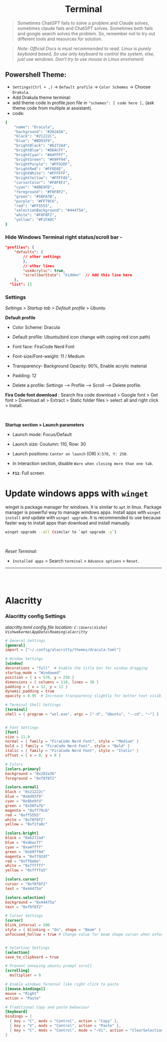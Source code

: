 <div style="text-align: center;">   <h1> Terminal  </h1>  </div>

> Sometimes ChatGPT fails to solve a problem and Claude solves, sometimes claude fails and ChatGPT solves. Sometimes both fails and google search solves the problem. So, remember not to try out different tools and resources for solution.

> _Note: Official Docs is must recommended to read._
> _Linux is purely keyboard based, So use only keyboard to control the system, else, just use windows. Don't try to use mouse in Linux enviroment._


## Powershell Theme:

- `Settings(Ctrl + ,)` -> `Default profile` -> `Color Schemes` -> Choose `Drakula`.
- Add Drakula theme terminal:
- add theme code in profile.json file in `"schemes": [ code here ],` (ask theme code from multiple ai assistant).
- code:
```bash
{
    "name": "Dracula",
    "background": "#282A36",
    "black": "#21222C",
    "blue": "#BD93F9",
    "brightBlack": "#6272A4",
    "brightBlue": "#D6ACFF",
    "brightCyan": "#A4FFFF",
    "brightGreen": "#69FF94",
    "brightPurple": "#FF92DF",
    "brightRed": "#FF6E6E",
    "brightWhite": "#FFFFFF",
    "brightYellow": "#FFFFA5",
    "cursorColor": "#F8F8F2",
    "cyan": "#8BE9FD",
    "foreground": "#F8F8F2",
    "green": "#50FA7B",
    "purple": "#FF79C6",
    "red": "#FF5555",
    "selectionBackground": "#44475A",
    "white": "#F8F8F2",
    "yellow": "#F1FA8C"
}
```
### Hide Windows Terminal right status/scroll bar -  
```json
"profiles": {
    "defaults": {
        // other settings
        },
        // other lines
        "useAcrylic": true,
        "scrollbarState": "hidden"  // Add this line here
    },
  "list": []
```

### Settings

_Settings > Startup tab > Default profile > Ubuntu_

**Default profile**


- Color Scheme: Dracula
- Default profile: Ubuntu(bird icon change with coping red icon path)
- Font face: FiraCode Nerd Font
- Font-size/Font-weight: 11 / Medium

- Transparency- Background Opacity: 90%, Enable acrylic material
- Padding: 12

- Delete a profile: Settings --> Profile --> Scroll --> Delete profile.

**Fira Code font download** : Search fira code download > Google font > Get font > Download all > Extract > Static folder files > select all and right click > Install.

<br>

**Startup section > Launch parameters**

- Launch mode: Focus/Default
- Launch size: Coulumn: 110, Row: 30
- Launch positions: `Center on launch` (OR) `X:570, Y: 250`.

- In Interaction section, disable `Warn when closing more than one tab`.

- **`F11`**: Full screen

# Update windows apps with `winget`
winget is package manager for windows. It is similar to `apt` in linux. Package manager is powerful way to manage windows apps. Install apps with `winget install` and update with `winget upgrade`. It is recommended to use because faster way to install apps than download and install manually.
```bash
winget upgrade --all (similar to `apt upgrade -y`)
```

<br>

_Reset Terminal:_

- `Installed apps` > Search `terminal` > `Advance options` > `Reset`.

<hr> <br> <br>

<!-- ===================================================================================================================================== -->


# Alacritty

### Alacritty config Settings
_alacritty.toml_
_config file location: `C:\Users\Vishal Vishwakarma\AppData\Roaming\alacritty`_

```toml
# General Settings
[general]
import = ["~/.config/alacritty/themes/dracula.toml"]

# Window Settings
[window]
decorations = "full"  # Enable the title bar for window dragging
startup_mode = "Windowed"
position = { x = 570, y = 250 }
dimensions = { columns = 110, lines = 30 }
padding = { x = 12, y = 12 }
dynamic_padding = true
opacity = 0.95  # Increase transparency slightly for better text visibility

# Terminal Shell Settings
[terminal]
shell = { program = "wsl.exe", args = ["-d", "Ubuntu", "--cd", "~"] }


# Font Settings
[font]
size = 11.0
normal = { family = "FiraCode Nerd Font", style = "Medium" }
bold = { family = "FiraCode Nerd Font", style = "Bold" }
italic = { family = "FiraCode Nerd Font", style = "Italic" }
offset = { x = 0, y = 0 }

# Colors
[colors.primary]
background = "0x282a36"
foreground = "0xf8f8f2"

[colors.normal]
black = "0x21222c"
blue = "0xbd93f9"
cyan = "0x8be9fd"
green = "0x50fa7b"
magenta = "0xff79c6"
red = "0xff5555"
white = "0xf8f8f2"
yellow = "0xf1fa8c"

[colors.bright]
black = "0x6272a4"
blue = "0xd6acff"
cyan = "0xa4ffff"
green = "0x69ff94"
magenta = "0xff92df"
red = "0xff6e6e"
white = "0xffffff"
yellow = "0xffffa5"

[colors.cursor]
cursor = "0xf8f8f2"
text = "0x44475a"

[colors.selection]
background = "0x44475a"
text = "0xf8f8f2"

# Cursor Settings
[cursor]
blink_interval = 500
style = { blinking = "On", shape = "Beam" }
unfocused_hollow = true # Change value for beam shape cursor when unfocused


# Selection Settings
[selection]
save_to_clipboard = true

# Prevent annoying ubuntu prompt scroll
[scrolling]
  multiplier = 0

# Enable windows Terminal like right click to paste
[[mouse.bindings]]
mouse = "Right"
action = "Paste"

# Traditional Copy and paste behaviour
[keyboard]
bindings = [
  { key = "C", mods = "Control", action = "Copy" },
  { key = "V", mods = "Control", action = "Paste" },
  { key = "C", mods = "Control", mode = "~Vi", action = "ClearSelection" }  # Clears selection after copying
]


```